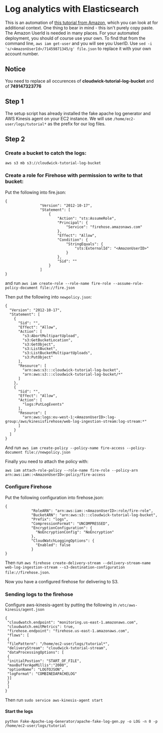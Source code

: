 # Log analytics with Elasticsearch

This is an automation of [this tutorial from Amazon](https://d0.awsstatic.com/Projects/P4113850/aws-projects_build-log-analytics-solution-on-aws.pdf), which you can look at for additional context.  One thing to bear in mind - this isn't purely copy paste.  The Amazon UserId is needed in many places.  For your automated deployment, you should of course use your own. To find that from the command line, `aws iam get-user` and you will see you UserID. Use `sed -i 's/<AmazonUserId>/71459871345/g' file.json` to replace it with your own account number.

## Notice

You need to replace all occurences of **cloudwick-tutorial-log-bucket** and of **749147323776**

## Step 1

The setup script has already installed the fake apache log generator and AWS Kinesis agent on your EC2 instance. We will use `/home/ec2-user/logs/tutorial*` as the prefix for our log files.

## Step 2

### Create a bucket to catch the logs:

`aws s3 mb s3://cloudwick-tutorial-log-bucket`

### Create a role for Firehose with permission to write to that bucket:

Put the following into fire.json:
```
{
                "Version": "2012-10-17", 
                "Statement": [
                    {
                        "Action": "sts:AssumeRole", 
                        "Principal": {
                            "Service": "firehose.amazonaws.com"
                        }, 
                        "Effect": "Allow", 
                        "Condition": {
                            "StringEquals": {
                                "sts:ExternalId": "<AmazonUserID>"
                            }
                        }, 
                        "Sid": ""
                    }
                ]
}
```

and run `aws iam create-role --role-name fire-role --assume-role-policy-document file://fire.json`


Then put the following into `newpolicy.json`:
```
{
  "Version": "2012-10-17",
  "Statement": [
    {
      "Sid": "",
      "Effect": "Allow",
      "Action": [
        "s3:AbortMultipartUpload",
        "s3:GetBucketLocation",
        "s3:GetObject",
        "s3:ListBucket",
        "s3:ListBucketMultipartUploads",
        "s3:PutObject"
      ],
      "Resource": [
        "arn:aws:s3:::cloudwick-tutorial-log-bucket",
        "arn:aws:s3:::cloudwick-tutorial-log-bucket/*"
      ]
    },
    {
      "Sid": "",
      "Effect": "Allow",
      "Action": [
        "logs:PutLogEvents"
      ],
      "Resource": [
        "arn:aws:logs:eu-west-1:<AmazonUserID>:log-group:/aws/kinesisfirehose/web-log-ingestion-stream:log-stream:*"
      ]
    }
  ]
}
```

And run `aws iam create-policy --policy-name fire-access --policy-document file://newpolicy.json`


Finally you need to attach the policy with:

```
aws iam attach-role-policy --role-name fire-role --policy-arn arn:aws:iam::<AmazonUserID>:policy/fire-access
```


### Configure Firehose

Put the following configuration into firehose.json:

```
{
            "RoleARN": "arn:aws:iam::<AmazonUserID>:role/fire-role",
            "BucketARN": "arn:aws:s3:::cloudwick-tutorial-log-bucket",
            "Prefix": "logs",
            "CompressionFormat": "UNCOMPRESSED",
            "EncryptionConfiguration": {
              "NoEncryptionConfig": "NoEncryption"
            },
            "CloudWatchLoggingOptions": {
              "Enabled": false
            }
}
```
Then run `aws firehose create-delivery-stream --delivery-stream-name web-log-ingestion-stream --s3-destination-configuration file://firehose.json`.

Now you have a configured firehose for delivering to S3.

### Sending logs to the firehose

Configure aws-kinesis-agent by putting the following in `/etc/aws-kinesis/agent.json`

```
{
 "cloudwatch.endpoint": "monitoring.us-east-1.amazonaws.com",
 "cloudwatch.emitMetrics": true,
 "firehose.endpoint": "firehose.us-east-1.amazonaws.com",
 "flows": [
 {
 "filePattern": "/home/ec2-user/logs/tutorial*",
 "deliveryStream": "cloudwick-tutorial-stream",
 "dataProcessingOptions": [
 {
 "initialPostion": "START_OF_FILE",
 "maxBufferAgeMillis":"2000",
 "optionName": "LOGTOJSON",
 "logFormat": "COMBINEDAPACHELOG"
 }]
 }
 ]
}
```

Then run `sudo service aws-kinesis-agent start`

#### Start the logs
`python Fake-Apache-Log-Generator/apache-fake-log-gen.py -o LOG -n 0 -p /home/ec2-user/logs/tutorial`
